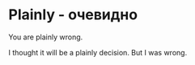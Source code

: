 # Plainly - очевидно

You are plainly wrong.

I thought it will be a plainly decision. But I was wrong.
